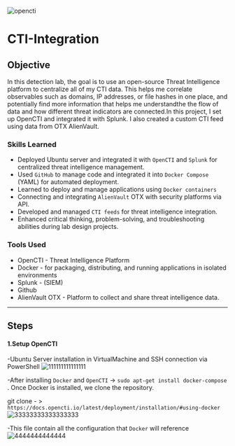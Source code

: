 ![opencti](https://github.com/user-attachments/assets/7b3c2069-7f1d-4461-82eb-f64edae21120)
# CTI-Integration

## Objective

In this detection lab, the goal is to use an open-source Threat Intelligence platform to centralize all of my CTI data. This helps me correlate observables such as domains, IP addresses, or file hashes in one place, and potentially find more information that helps me understandthe the flow of data and how different threat indicators are connected.In this project, I set up OpenCTI and integrated it with Splunk. I also created a custom CTI feed using data from OTX AlienVault.

### Skills Learned

- Deployed Ubuntu server and integrated it with `OpenCTI` and `Splunk` for centralized threat intelligence management.
- Used `GitHub` to manage code and integrated it into `Docker Compose` (YAML) for automated deployment.
- Learned to deploy and manage applications using `Docker containers`
- Connecting and integrating `AlienVault` OTX with security platforms via API.
- Developed and managed `CTI feeds` for threat intelligence integration.
- Enhanced critical thinking, problem-solving, and troubleshooting abilities during lab design projects.

### Tools Used

- OpenCTI - Threat Intelligence Platform
- Docker -  for packaging, distributing, and running applications in isolated environments
- Splunk - (SIEM) 
- Github
- AlienVault OTX - Platform to collect and share threat intelligence data.

---

## Steps

#### 1.Setup OpenCTI

-Ubuntu Server installation in VirtualMachine and SSH connection via PowerShell
![111111111111111](https://github.com/user-attachments/assets/c003de98-949c-44cc-9493-c4891cc31e2b)

-After installing `Docker` and `OpenCTI` -> `sudo apt-get install docker-compose` . Once Docker is installed, we clone the repository.

git clone - > `https://docs.opencti.io/latest/deployment/installation/#using-docker`
![33333333333333333](https://github.com/user-attachments/assets/030531f4-e39b-4af1-ae36-83a61f65eba5)

-This file contain all the configuration that `Docker` will reference
![4444444444444](https://github.com/user-attachments/assets/2aff33d8-851c-471d-bf6a-6bb23efff8f5)





